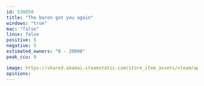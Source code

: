 ```yaml
---
id: 538050
title: "The baron got you again"
windows: "true"
mac: "false"
linux: false
positive: 5
negative: 5
estimated_owners: "0 - 20000"
peak_ccu: 0

image: https://shared.akamai.steamstatic.com/store_item_assets/steam/apps/538050/header.jpg?t=1501761466
opinions:
---
```

